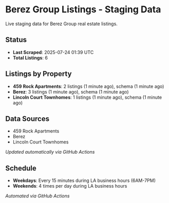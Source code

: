 # Berez Group Listings - Staging Data

Live staging data for Berez Group real estate listings.

## Status

- **Last Scraped**: 2025-07-24 01:39 UTC
- **Total Listings**: 6

## Listings by Property

- **459 Rock Apartments**: 2 listings (1 minute ago), schema (1 minute ago)
- **Berez**: 3 listings (1 minute ago), schema (1 minute ago)
- **Lincoln Court Townhomes**: 1 listings (1 minute ago), schema (1 minute ago)

## Data Sources

- 459 Rock Apartments
- Berez
- Lincoln Court Townhomes

*Updated automatically via GitHub Actions*

## Schedule

- **Weekdays**: Every 15 minutes during LA business hours (6AM-7PM)
- **Weekends**: 4 times per day during LA business hours

*Automated via GitHub Actions*
